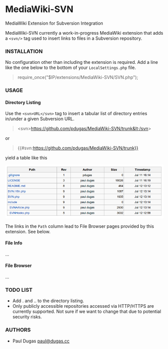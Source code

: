 MediaWiki-SVN
=============

MediaWiki Extension for Subversion Integration

MediaWiki-SVN currently a work-in-progress MediaWiki extension that adds
a `<svn/>` tag used to insert links to files in a Subversion repository.

### INSTALLATION

No configuration other than including the extension is required.  Add a line
like the one below to the bottom of your `LocalSettings.php` file.

> require_once("$IP/extensions/MediaWiki-SVN/SVN.php");

### USAGE

#### Directory Listing

Use the `<svn>URL</svn>` tag to insert a tabular list of directory entries in/under a given Subversion URL.  

> &lt;svn&gt;https://github.com/pdugas/MediaWiki-SVN/trunk&lt;/svn&gt;

or

> {{#svn:https://github.com/pdugas/MediaWiki-SVN/trunk}}

yield a table like this

![Screenshot showing directory listing](screenshot_01.png)

The links in the `Path` column lead to File Browser pages provided by this extension.  See below.

#### File Info

...

#### File Browser

...

### TODO LIST
* Add . and .. to the directory listing.
* Only publicly accessible repositories accessed via HTTP/HTTPS are currently supported.  Not sure if we want to change that due to potential security risks.

### AUTHORS
* Paul Dugas <paul@dugas.cc>
